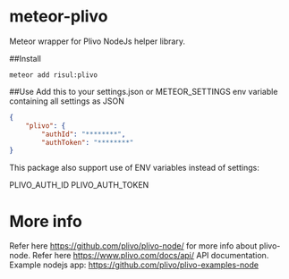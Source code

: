 meteor-plivo
===============

Meteor wrapper for Plivo NodeJs helper library.

##Install
```bach
meteor add risul:plivo
```

##Use
Add this to your settings.json or METEOR_SETTINGS env variable containing all settings as JSON

```json
{
    "plivo": {
        "authId": "********",
        "authToken": "********"
}
```

This package also support use of ENV variables instead of settings:

PLIVO_AUTH_ID
PLIVO_AUTH_TOKEN



More info
=======================================
Refer here https://github.com/plivo/plivo-node/ for more info about plivo-node.
Refer here https://www.plivo.com/docs/api/ API documentation.
Example nodejs app: https://github.com/plivo/plivo-examples-node